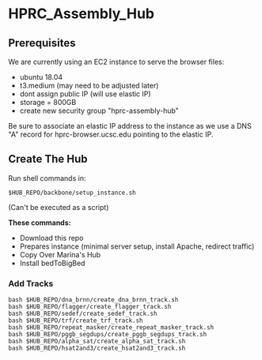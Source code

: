 # HPRC_Assembly_Hub

## Prerequisites

We are currently using an EC2 instance to serve the browser files:
- ubuntu 18.04
- t3.medium (may need to be adjusted later)
- dont assign public IP (will use elastic IP)
- storage = 800GB
- create new security group "hprc-assembly-hub"

Be sure to associate an elastic IP address to the instance as we use a DNS "A" record for hprc-browser.ucsc.edu pointing to the elastic IP.

## Create The Hub

Run shell commands in:
```
$HUB_REPO/backbone/setup_instance.sh
```
(Can't be executed as a script)

**These commands:**
* Download this repo
* Prepares instance (minimal server setup, install Apache, redirect traffic)
* Copy Over Marina's Hub
* Install bedToBigBed

### Add Tracks
```
bash $HUB_REPO/dna_brnn/create_dna_brnn_track.sh
bash $HUB_REPO/flagger/create_flagger_track.sh
bash $HUB_REPO/sedef/create_sedef_track.sh
bash $HUB_REPO/trf/create_trf_track.sh
bash $HUB_REPO/repeat_masker/create_repeat_masker_track.sh
bash $HUB_REPO/pggb_segdups/create_pggb_segdups_track.sh
bash $HUB_REPO/alpha_sat/create_alpha_sat_track.sh
bash $HUB_REPO/hsat2and3/create_hsat2and3_track.sh
```
